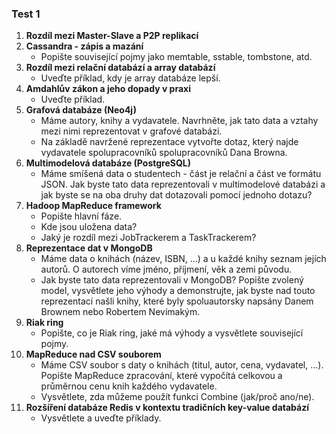 ### **Test 1**

1. **Rozdíl mezi Master-Slave a P2P replikací**
2. **Cassandra - zápis a mazání**
   - Popište související pojmy jako memtable, sstable, tombstone, atd.
3. **Rozdíl mezi relační databází a array databází**
   - Uveďte příklad, kdy je array databáze lepší.
4. **Amdahlův zákon a jeho dopady v praxi**
   - Uveďte příklad.
5. **Grafová databáze (Neo4j)**
   - Máme autory, knihy a vydavatele. Navrhněte, jak tato data a vztahy mezi nimi reprezentovat v grafové databázi.
   - Na základě navržené reprezentace vytvořte dotaz, který najde vydavatele spolupracovníků spolupracovníků Dana Browna.
6. **Multimodelová databáze (PostgreSQL)**
   - Máme smíšená data o studentech - část je relační a část ve formátu JSON. Jak byste tato data reprezentovali v multimodelové databázi a jak byste se na oba druhy dat dotazovali pomocí jednoho dotazu?
7. **Hadoop MapReduce framework**
   - Popište hlavní fáze.
   - Kde jsou uložena data?
   - Jaký je rozdíl mezi JobTrackerem a TaskTrackerem?
8. **Reprezentace dat v MongoDB**
   - Máme data o knihách (název, ISBN, …) a u každé knihy seznam jejích autorů. O autorech víme jméno, příjmení, věk a zemi původu.
   - Jak byste tato data reprezentovali v MongoDB? Popište zvolený model, vysvětlete jeho výhody a demonstrujte, jak byste nad touto reprezentací našli knihy, které byly spoluautorsky napsány Danem Brownem nebo Robertem Nevímakým.
9. **Riak ring**
   - Popište, co je Riak ring, jaké má výhody a vysvětlete související pojmy.
10. **MapReduce nad CSV souborem**
    - Máme CSV soubor s daty o knihách (titul, autor, cena, vydavatel, …). Popište MapReduce zpracování, které vypočítá celkovou a průměrnou cenu knih každého vydavatele.
    - Vysvětlete, zda můžeme použít funkci Combine (jak/proč ano/ne).
11. **Rozšíření databáze Redis v kontextu tradičních key-value databází**
    - Vysvětlete a uveďte příklady.
